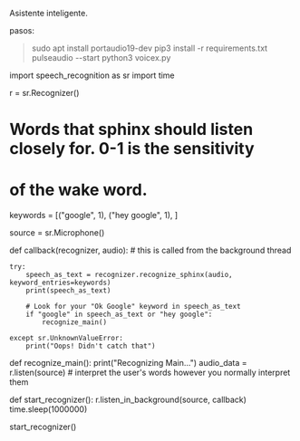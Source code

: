 Asistente inteligente.

pasos:
> sudo apt install portaudio19-dev
> pip3 install -r requirements.txt
> pulseaudio --start
> python3 voicex.py



import speech_recognition as sr
import time

r = sr.Recognizer()

# Words that sphinx should listen closely for. 0-1 is the sensitivity
# of the wake word.
keywords = [("google", 1), ("hey google", 1), ]

source = sr.Microphone()


def callback(recognizer, audio):  # this is called from the background thread

    try:
        speech_as_text = recognizer.recognize_sphinx(audio, keyword_entries=keywords)
        print(speech_as_text)

        # Look for your "Ok Google" keyword in speech_as_text
        if "google" in speech_as_text or "hey google":
            recognize_main()

    except sr.UnknownValueError:
        print("Oops! Didn't catch that")


def recognize_main():
    print("Recognizing Main...")
    audio_data = r.listen(source)
    # interpret the user's words however you normally interpret them


def start_recognizer():
    r.listen_in_background(source, callback)
    time.sleep(1000000)


start_recognizer()